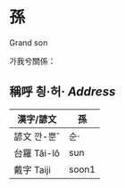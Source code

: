 # 孫

Grand son

가我兮關係：

## 稱呼 칑·허· _Address_

漢字/諺文 | 孫
--- | ---
諺文 깐-뿐ˆ | 순·
台羅 Tâi-lô | sun
戴字 Taiji | soon1


